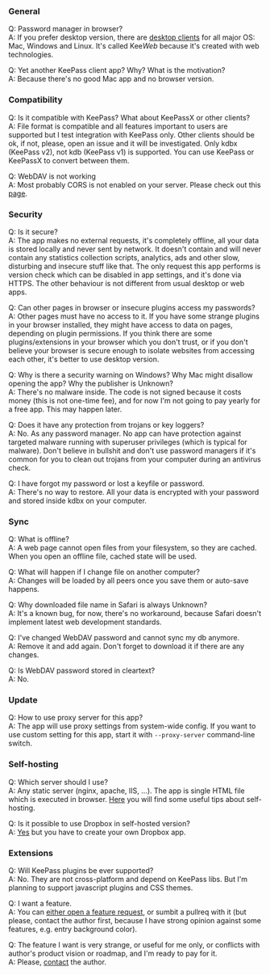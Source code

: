 ### General
Q: Password manager in browser?  
A: If you prefer desktop version, there are [desktop clients](https://github.com/antelle/keeweb/releases/latest) for all major OS: Mac, Windows and Linux. It's called Kee*Web* because it's created with web technologies.  

Q: Yet another KeePass client app? Why? What is the motivation?  
A: Because there's no good Mac app and no browser version.  

### Compatibility
Q: Is it compatible with KeePass? What about KeePassX or other clients?  
A: File format is compatible and all features important to users are supported but I test integration with KeePass only. Other clients should be ok, if not, please, open an issue and it will be investigated. Only kdbx (KeePass v2), not kdb (KeePass v1) is supported. You can use KeePass or KeePassX to convert between them.  

Q: WebDAV is not working  
A: Most probably CORS is not enabled on your server. Please check out this [page](WebDAV-config).  

### Security
Q: Is it secure?  
A: The app makes no external requests, it's completely offline, all your data is stored locally and never sent by network. It doesn't contain and will never contain any statistics collection scripts, analytics, ads and other slow, disturbing and insecure stuff like that. The only request this app performs is version check which can be disabled in app settings, and it's done via HTTPS. The other behaviour is not different from usual desktop or web apps.  

Q: Can other pages in browser or insecure plugins access my passwords?  
A: Other pages must have no access to it. If you have some strange plugins in your browser installed, they might have access to data on pages, depending on plugin permissions. If you think there are some plugins/extensions in your browser which you don't trust, or if you don't believe your browser is secure enough to isolate websites from accessing each other, it's better to use desktop version.  

Q: Why is there a security warning on Windows? Why Mac might disallow opening the app? Why the publisher is Unknown?  
A: There's no malware inside. The code is not signed because it costs money (this is not one-time fee), and for now I'm not going to pay yearly for a free app. This may happen later.  

Q: Does it have any protection from trojans or key loggers?  
A: No. As any password manager. No app can have protection against targeted malware running with superuser privileges (which is typical for malware). Don't believe in bullshit and don't use password managers if it's common for you to clean out trojans from your computer during an antivirus check.  

Q: I have forgot my password or lost a keyfile or password.  
A: There's no way to restore. All your data is encrypted with your password and stored inside kdbx on your computer.  

### Sync
Q: What is offline?  
A: A web page cannot open files from your filesystem, so they are cached. When you open an offline file, cached state will be used.  

Q: What will happen if I change file on another computer?  
A: Changes will be loaded by all peers once you save them or auto-save happens.  

Q: Why downloaded file name in Safari is always Unknown?  
A: It's a known bug, for now, there's no workaround, because Safari doesn't implement latest web development standards.  

Q: I've changed WebDAV password and cannot sync my db anymore.  
A: Remove it and add again. Don't forget to download it if there are any changes.  

Q: Is WebDAV password stored in cleartext?  
A: No.  

### Update
Q: How to use proxy server for this app?  
A: The app will use proxy settings from system-wide config. If you want to use custom setting for this app, start it with `--proxy-server` command-line switch.  

### Self-hosting
Q: Which server should I use?  
A: Any static server (nginx, apache, IIS, ...). The app is single HTML file which is executed in browser. [Here](https://github.com/antelle/keeweb#self-hosting) you will find some useful tips about self-hosting.  

Q: Is it possible to use Dropbox in self-hosted version?  
A: [Yes](https://github.com/antelle/keeweb/issues/19#issuecomment-154710697) but you have to create your own Dropbox app.  

### Extensions
Q: Will KeePass plugins be ever supported?  
A: No. They are not cross-platform and depend on KeePass libs. But I'm planning to support javascript plugins and CSS themes.  

Q: I want a feature.  
A: You can [either open a feature request](https://github.com/antelle/keeweb/issues/new?title=[Feature%20request]%20), or sumbit a pullreq with it (but please, contact the author first, because I have strong opinion against some features, e.g. entry background color).  

Q: The feature I want is very strange, or useful for me only, or conflicts with author's product vision or roadmap, and I'm ready to pay for it.  
A: Please, [contact](http://antelle.net/) the author.  